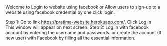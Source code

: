 Welcome to Login to website using facebook or Allow users to sign-up to a website using facebook credential by one click login.

Step 1: Go to link https://pratima-website.herokuapp.com/. Click Log in  
This window will appear on next screen.
Step 2: Log in with facebook account by entering the username and passwords.  or create the account (If new user) with Facebook by filling all the essential information. 



